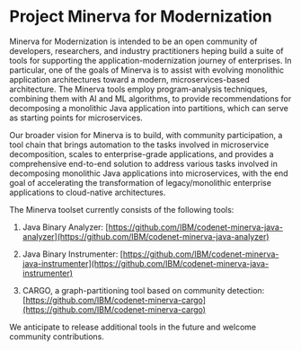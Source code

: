 # Project Minerva for Modernization

Minerva for Modernization is intended to be an open community of developers, researchers, and industry practitioners heping build a suite of tools for supporting the application-modernization journey of enterprises. In particular, one of the goals of Minerva is to assist with evolving monolithic application architectures toward a modern, microservices-based architecture. The Minerva tools employ program-analysis techniques, combining them with AI and ML algorithms, to provide recommendations for decomposing a monolithic Java application into partitions, which can serve as starting points for microservices.

Our broader vision for Minerva is to build, with community participation, a tool chain that brings automation to the tasks involved in microservice decomposition, scales to enterprise-grade applications, and provides a comprehensive end-to-end solution to address various tasks involved in decomposing monolithic Java applications into microservices, with the end goal of accelerating the transformation of legacy/monolithic enterprise applications to cloud-native architectures.

The Minerva toolset currently consists of the following tools:
 
1. Java Binary Analyzer: [https://github.com/IBM/codenet-minerva-java-analyzer](https://github.com/IBM/codenet-minerva-java-analyzer)

2. Java Binary Instrumenter: [https://github.com/IBM/codenet-minerva-java-instrumenter](https://github.com/IBM/codenet-minerva-java-instrumenter)

3. CARGO, a graph-partitioning tool based on community detection: [https://github.com/IBM/codenet-minerva-cargo](https://github.com/IBM/codenet-minerva-cargo)

We anticipate to release additional tools in the future and welcome community contributions.
<!-- We also plan to run a series of coding challenges designed around the Minerva toolset and AI-driven application modernization in general. The first challenge is expected to run in the first half of 2023; for more details, see the [initial coding challenge](https://ibm.biz/min4mod-challenge). -->
